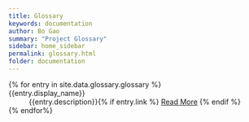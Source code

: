 ```yaml
---
title: Glossary
keywords: documentation
author: Bo Gao
summary: "Project Glossary"
sidebar: home_sidebar
permalink: glossary.html
folder: documentation
---
```


<!-- | Term | Description |
{% for entry in site.data.glossary.glossary %}| {{entry.display_name}} | {{entry.description}} {% if entry.link %} <a href="{{entry.link}}">Read More</a> {% endif %}|
{% endfor%}  -->

<dl>{% for entry in site.data.glossary.glossary %}<dt id="{{entry.code_name}}">{{entry.display_name}}</dt><dd>{{entry.description}}{% if entry.link %} <a href="{{entry.link}}">Read More</a> {% endif %}</dd>{% endfor%} </dl>